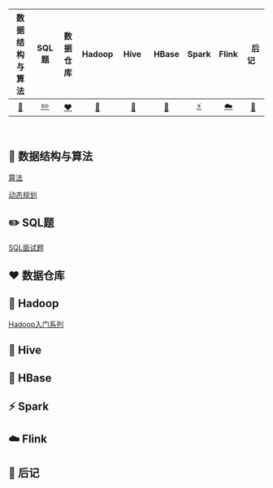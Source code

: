 <br>

| 数据结构与算法 | SQL题 | 数据仓库 | Hadoop | &nbsp;Hive&nbsp;&nbsp; |  HBase  | Spark | Flink |  &nbsp;&nbsp;后记&nbsp;&nbsp; | 
| :------------------------: | :------------------------------: | :--------------------: | :--------------------: | :----------------------------------: | :----------------------: | :----------------------: | :--------------------------: | :----------------------------------: |
| [:art:](#art-数据结构与算法) | [:pencil2:](#pencil2-SQL题) | [:heart:](#heart-数据仓库) | [:elephant:](#elephant-Hadoop) | [:honeybee:](#honeybee-Hive) | [:dolphin:](#dolphin-HBase) | [:zap:](#zap-Spark) |   [:cloud:](#cloud-Flink)   |     [:memo:](#memo-后记)     |

<br>

## :art: 数据结构与算法

[算法](notes/算法/算法目录.md)

[动态规划](notes/算法/动态规划/动态规划目录.md)

## :pencil2: SQL题
[SQL面试题](https://github.com/chengruru/DataWarehouse/blob/main/notes/SQL%E9%A2%98%E7%9B%AE%E5%BD%95.md)

## :heart: 数据仓库

## :elephant: Hadoop


[Hadoop入门系列](notes/Hadoop/Hadoop目录.md)

## :honeybee: Hive

## :dolphin: HBase

## :zap: Spark

## :cloud: Flink

## :memo: 后记
